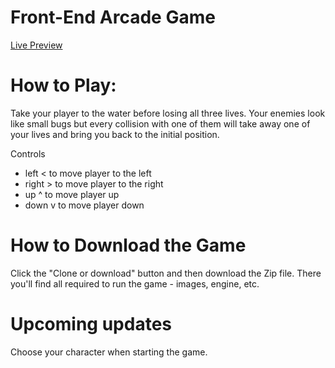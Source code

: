 # Front-End Arcade Game 

[Live Preview](https://catherinehadjiiska.github.io/memory-game/)

# How to Play:
Take your player to the water before losing all three lives. Your enemies look like small bugs but every collision with one of them will take away one of your lives and bring you back to the initial position.

Controls

* left < to move player to the left
* right > to move player to the right
* up ^ to move player up
* down v to move player down

# How to Download the Game

Click the "Clone or download" button and then download the Zip file. There you'll find all required to run the game - images, engine, etc.

# Upcoming updates
Choose your character when starting the game.